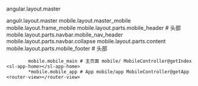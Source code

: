 angular.layout.master

angulr.layout.master
	mobile.layout.master_mobile
		mobile.layout.frame_mobile
			mobile.layout.parts.mobile_header # 头部 <sl-app-header></sl-app-header>
				mobile.layout.parts.navbar.mobile_nav_header
				mobile.layout.parts.navbar.collapse
			mobile.layout.parts.content
			mobile.layout.parts.mobile_footer # 头部 <sl-app-tab-bar></sl-app-tab-bar>

			mobile.mobile_main # 主页面 mobile/ MobileController@getIndex <sl-app-home></sl-app-home>
			*mobile.mobile_app # App mobile/app MobileController@getApp <router-view></router-view>
